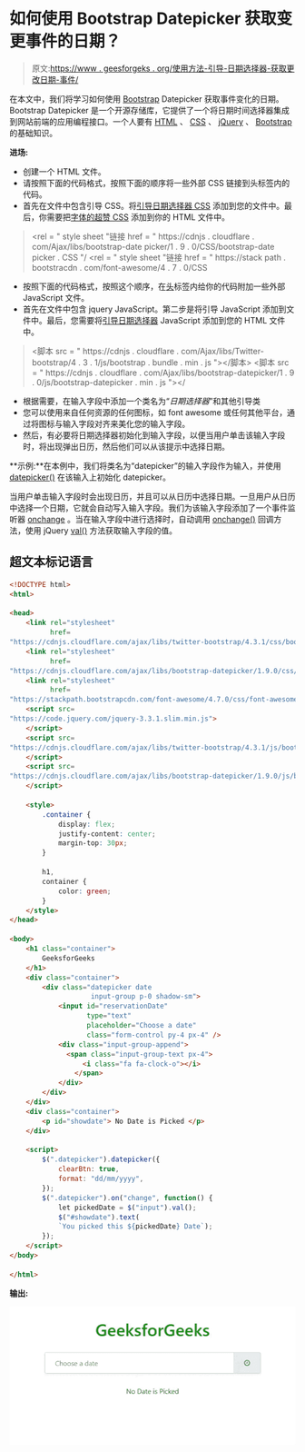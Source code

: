 # 如何使用 Bootstrap Datepicker 获取变更事件的日期？

> 原文:[https://www . geesforgeks . org/使用方法-引导-日期选择器-获取更改日期-事件/](https://www.geeksforgeeks.org/how-to-use-bootstrap-datepicker-to-get-date-on-change-event/)

在本文中，我们将学习如何使用 [Bootstrap](https://www.geeksforgeeks.org/bootstrap-4-introduction/) Datepicker 获取事件变化的日期。Bootstrap Datepicker 是一个开源存储库，它提供了一个将日期时间选择器集成到网站前端的应用编程接口。一个人要有 [HTML](https://www.geeksforgeeks.org/html-tutorials/) 、 [CSS](https://www.geeksforgeeks.org/css-tutorials/) 、 [jQuery](https://www.geeksforgeeks.org/jquery-tutorials/) 、 [Bootstrap](https://www.geeksforgeeks.org/bootstrap-tutorials/) 的基础知识。

**进场:**

*   创建一个 HTML 文件。
*   请按照下面的代码格式，按照下面的顺序将一些外部 CSS 链接到头标签内的代码。
*   首先在文件中包含引导 CSS。将[引导日期选择器 CSS](https://www.geeksforgeeks.org/how-to-change-bootstrap-datepicker-with-specific-date-format/?ref=rp) 添加到您的文件中。最后，你需要把[字体的超赞 CSS](https://www.geeksforgeeks.org/how-to-place-font-awesome-icon-to-input-field/) 添加到你的 HTML 文件中。

> <rel = " style sheet "链接 href = " https://cdnjs . cloudflare . com/Ajax/libs/bootstrap-date picker/1 . 9 . 0/CSS/bootstrap-date picker . CSS "/
> <rel = " style sheet "链接 href = " https://stack path . bootstracdn . com/font-awesome/4 . 7 . 0/CSS

*   按照下面的代码格式，按照这个顺序，在[头](https://www.geeksforgeeks.org/html-head-tag/)标签内给你的代码附加一些外部 JavaScript 文件。
*   首先在文件中包含 jquery JavaScript。第二步是将引导 JavaScript 添加到文件中。最后，您需要将[引导日期选择器](https://www.geeksforgeeks.org/how-to-set-bootstrap-timepicker-using-datetimepicker-library/) JavaScript 添加到您的 HTML 文件中。

> <脚本 src = " https://cdnjs . cloudflare . com/Ajax/libs/Twitter-bootstrap/4 . 3 . 1/js/bootstrap . bundle . min . js "></脚本>
> <脚本 src = " https://cdnjs . cloudflare . com/Ajax/libs/bootstrap-datepicker/1 . 9 . 0/js/bootstrap-datepicker . min . js "></

*   根据需要，在输入字段中添加一个类名为“*日期选择器*”和其他引导类
*   您可以使用来自任何资源的任何图标，如 font awesome 或任何其他平台，通过将图标与输入字段对齐来美化您的输入字段。
*   然后，有必要将日期选择器初始化到输入字段，以便当用户单击该输入字段时，将出现弹出日历，然后他们可以从该提示中选择日期。

**示例:**在本例中，我们将类名为“datepicker”的输入字段作为输入，并使用 [datepicker()](https://www.geeksforgeeks.org/how-to-change-bootstrap-datepicker-with-specific-date-format/?ref=rp) 在该输入上初始化 datepicker。

当用户单击输入字段时会出现日历，并且可以从日历中选择日期。一旦用户从日历中选择一个日期，它就会自动写入输入字段。我们为该输入字段添加了一个事件监听器 [onchange](https://www.geeksforgeeks.org/html-dom-onchange-event/) 。当在输入字段中进行选择时，自动调用 [onchange()](https://www.geeksforgeeks.org/html-dom-onchange-event/) 回调方法，使用 jQuery [val()](https://www.geeksforgeeks.org/jquery-val-with-examples/) 方法获取输入字段的值。

## 超文本标记语言

```html
<!DOCTYPE html>
<html>

<head>
    <link rel="stylesheet"
          href=
"https://cdnjs.cloudflare.com/ajax/libs/twitter-bootstrap/4.3.1/css/bootstrap.min.css" />
    <link rel="stylesheet" 
          href=
"https://cdnjs.cloudflare.com/ajax/libs/bootstrap-datepicker/1.9.0/css/bootstrap-datepicker.css" />
    <link rel="stylesheet" 
          href=
"https://stackpath.bootstrapcdn.com/font-awesome/4.7.0/css/font-awesome.min.css" />
    <script src=
"https://code.jquery.com/jquery-3.3.1.slim.min.js">
    </script>
    <script src=
"https://cdnjs.cloudflare.com/ajax/libs/twitter-bootstrap/4.3.1/js/bootstrap.bundle.min.js">
    </script>
    <script src=
"https://cdnjs.cloudflare.com/ajax/libs/bootstrap-datepicker/1.9.0/js/bootstrap-datepicker.min.js">
    </script>

    <style>
        .container {
            display: flex;
            justify-content: center;
            margin-top: 30px;
        }

        h1,
        container {
            color: green;
        }
    </style>
</head>

<body>
    <h1 class="container">
        GeeksforGeeks
    </h1>
    <div class="container">
        <div class="datepicker date 
                    input-group p-0 shadow-sm">
            <input id="reservationDate" 
                   type="text"
                   placeholder="Choose a date" 
                   class="form-control py-4 px-4" />
            <div class="input-group-append"> 
              <span class="input-group-text px-4">
                  <i class="fa fa-clock-o"></i>
                </span> 
            </div>
        </div>
    </div>
    <div class="container">
        <p id="showdate"> No Date is Picked </p>
    </div>

    <script>
        $(".datepicker").datepicker({
            clearBtn: true,
            format: "dd/mm/yyyy",
        });
        $(".datepicker").on("change", function() {
            let pickedDate = $("input").val();
            $("#showdate").text(
            `You picked this ${pickedDate} Date`);
        });
    </script>
</body>

</html>
```

**输出:**

![](img/b1cc7371cea7b3a6dfa8b612618cc5eb.png)